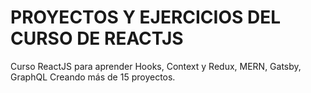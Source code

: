 # PROYECTOS Y EJERCICIOS DEL CURSO DE REACTJS

Curso ReactJS para aprender Hooks, Context y Redux, MERN, Gatsby, GraphQL Creando más de 15 proyectos.